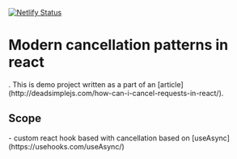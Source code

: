 [![Netlify Status](https://api.netlify.com/api/v1/badges/2aa83966-e756-40df-8f56-75db57ec563a/deploy-status)](https://app.netlify.com/sites/requests-cancellation/deploys)

<h1>Modern cancellation patterns in react</h1>.
This is demo project written as a part of an
[article](http://deadsimplejs.com/how-can-i-cancel-requests-in-react/). 


<h2>Scope</h2>
 - custom react hook based with cancellation based on [useAsync](https://usehooks.com/useAsync/)
